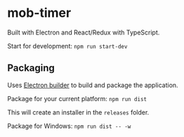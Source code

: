 # mob-timer

Built with Electron and React/Redux with TypeScript.

Start for development: `npm run start-dev`

## Packaging

Uses [Electron builder](https://www.electron.build/) to build and package the application.

Package for your current platform: `npm run dist`

This will create an installer in the `releases` folder.

Package for Windows: `npm run dist -- -w`
